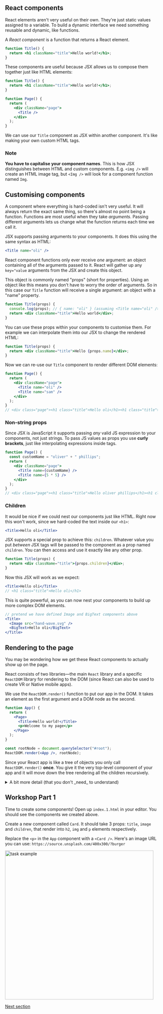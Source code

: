 ## React components

React elements aren't very useful on their own. They're just static values assigned to a variable. To build a dynamic interface we need something reusable and dynamic, like functions.

A _React component_ is a function that returns a React element.

```jsx
function Title() {
  return <h1 className="title">Hello world!</h1>;
}
```

These components are useful because JSX allows us to compose them together just like HTML elements:

```jsx
function Title() {
  return <h1 className="title">Hello world!</h1>;
}

function Page() {
  return (
    <div className="page">
      <Title />
    </div>
  );
}
```

We can use our `Title` component as JSX within another component. It's like making your own custom HTML tags.

### Note

**You have to capitalise your component names**. This is how JSX distinguishes between HTML and custom components. E.g. `<img />` will create an HTML image tag, but `<Img />` will look for a component function named `Img`.

## Customising components

A component where everything is hard-coded isn't very useful. It will always return the exact same thing, so there's almost no point being a function. Functions are most useful when they take _arguments_. Passing different arguments lets us change what the function returns each time we call it.

JSX supports passing arguments to your components. It does this using the same syntax as HTML:

```jsx
<Title name="oli" />
```

React component functions only ever receive _one_ argument: an object containing all of the arguments passed to it. React will gather up any `key="value` arguments from the JSX and create this object.

This object is commonly named "props" (short for properties). Using an object like this means you don't have to worry the order of arguments. So in this case our `Title` function will receive a single argument: an object with a "name" property.

```jsx
function Title(props) {
  console.log(props); // { name: "oli" } (assuming <Title name="oli" /> was used)
  return <div className="title">Hello world</div>;
}
```

You can use these props within your components to customise them. For example we can interpolate them into our JSX to change the rendered HTML:

```jsx
function Title(props) {
  return <div className="title">Hello {props.name}</div>;
}
```

Now we can re-use our `Title` component to render different DOM elements:

```jsx
function Page() {
  return (
    <div className="page">
      <Title name="oli" />
      <Title name="sam" />
    </div>
  );
}
// <div class="page"><h1 class="title">Hello oli</h1><h1 class="title">Hello sam</h1></div>
```

### Non-string props

Since JSX is JavaScript it supports passing _any_ valid JS expression to your components, not just strings. To pass JS values as props you use **curly brackets**, just like interpolating expressions inside tags.

```jsx
function Page() {
  const customName = "oliver" + " phillips";
  return (
    <div className="page">
      <Title name={customName} />
      <Title name={5 * 5} />
    </div>
  );
}
// <div class="page"><h1 class="title">Hello oliver phillips</h1><h1 class="title">Hello 25</h1></div>
```

### Children

It would be nice if we could nest our components just like HTML. Right now this won't work, since we hard-coded the text inside our `<h1>`:

```jsx
<Title>Hello oli</Title>
```

JSX supports a special prop to achieve this: `children`. Whatever value you put _between_ JSX tags will be passed to the component as a prop named `children`. You can then access and use it exactly like any other prop.

```jsx
function Title(props) {
  return <div className="title">{props.children}</div>;
}
```

Now this JSX will work as we expect:

```jsx
<Title>Hello oli</Title>
// <h1 class="title">Hello oli</h1>
```

This is quite powerful, as you can now nest your components to build up more complex DOM elements.

```jsx
// pretend we have defined Image and BigText components above
<Title>
  <Image src="hand-wave.svg" />
  <BigText>Hello oli</BigText>
</Title>
```

## Rendering to the page

You may be wondering how we get these React components to actually show up on the page.

React consists of two libraries—the main `React` library and a specific `ReactDOM` library for rendering to the DOM (since React can also be used to create VR or Native mobile apps).

We use the `ReactDOM.render()` function to put our app in the DOM. It takes an element as the first argument and a DOM node as the second.

```jsx
function App() {
  return (
    <Page>
      <Title>Hello world!</Title>
      <p>Welcome to my page</p>
    </Page>
  );
}

const rootNode = document.querySelector("#root");
ReactDOM.render(<App />, rootNode);
```

Since your React app is like a tree of objects you only call `ReactDOM.render()` **once**. You give it the very top-level component of your app and it will move down the tree rendering all the children recursively.

<details>
<summary>A bit more detail (that you don't _need_ to understand)</summary>

The component functions return React elements, which are objects describing an element, its properties, and its children. These objects form a tree, with a top-level element that renders child elements, that in turn have their own children. Here is a small React component that renders a couple more:

```jsx
function App() {
  return (
    <Page>
      <Title>Hello world!</Title>
      <p>Welcome to my page</p>
    </Page>
  );
}

const rootNode = document.querySelector("#root");
ReactDOM.render(<App />, root);
```

`<App />` tells React to call the `App` function (with an empty props object, since we didn't pass any props). This returns an object roughly like this:

```js
// React's actual internal representation is a bit more complex
{
  type: function Page,
  children: [
    {
      type: function Title,
      props: {
        children: "Hello world!",
      },
    },
    {
      type: "p",
      props: {
        children: "Welcome to my page",
      },
    },
  ],
}
```

This object is passed to `ReactDOM.render`, which will loop through every property. If it finds a string type (e.g. "p") it'll create a DOM node. If it finds a function type it'll call the function with the right props to get the elements that component returns. It keeps doing this until it runs out of elements to render.

This is the final DOM created for this app:

```html
<div class="page">
  <h1>Hello world!</h1>
  <p>Welcome to my page</p>
</div>
```

</details>

## Workshop Part 1

Time to create some components! Open up `index.1.html` in your editor. You should see the components we created above.

Create a new component called `Card`. It should take 3 props: `title`, `image` and `children`, that render into `h2`, `img` and `p` elements respectively.

Replace the `<p>` in the `App` component with a `<Card />`. Here's an image URL you can use: `https://source.unsplash.com/400x300/?burger`

<img width="489" alt="task example" src="https://user-images.githubusercontent.com/9408641/58386359-a0ebc880-7ff6-11e9-8214-48b9206aa711.png">

[Next section](/03-a-date-with-state)

